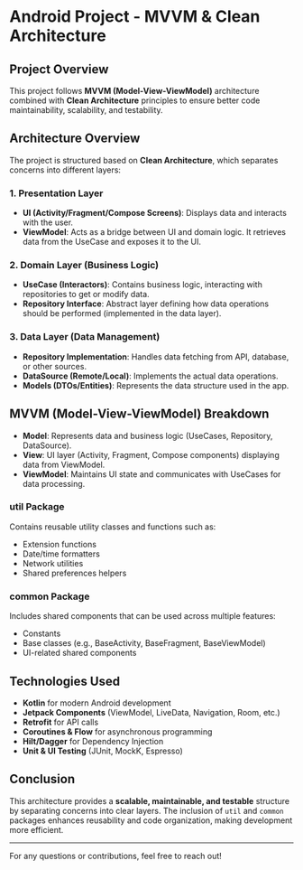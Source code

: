 # Android Project - MVVM & Clean Architecture

## Project Overview
This project follows **MVVM (Model-View-ViewModel)** architecture combined with **Clean Architecture** principles to ensure better code maintainability, scalability, and testability.

## Architecture Overview
The project is structured based on **Clean Architecture**, which separates concerns into different layers:

### **1. Presentation Layer**
- **UI (Activity/Fragment/Compose Screens)**: Displays data and interacts with the user.
- **ViewModel**: Acts as a bridge between UI and domain logic. It retrieves data from the UseCase and exposes it to the UI.

### **2. Domain Layer (Business Logic)**
- **UseCase (Interactors)**: Contains business logic, interacting with repositories to get or modify data.
- **Repository Interface**: Abstract layer defining how data operations should be performed (implemented in the data layer).

### **3. Data Layer (Data Management)**
- **Repository Implementation**: Handles data fetching from API, database, or other sources.
- **DataSource (Remote/Local)**: Implements the actual data operations.
- **Models (DTOs/Entities)**: Represents the data structure used in the app.

## MVVM (Model-View-ViewModel) Breakdown
- **Model**: Represents data and business logic (UseCases, Repository, DataSource).
- **View**: UI layer (Activity, Fragment, Compose components) displaying data from ViewModel.
- **ViewModel**: Maintains UI state and communicates with UseCases for data processing.

### **util Package**
Contains reusable utility classes and functions such as:
- Extension functions
- Date/time formatters
- Network utilities
- Shared preferences helpers

### **common Package**
Includes shared components that can be used across multiple features:
- Constants
- Base classes (e.g., BaseActivity, BaseFragment, BaseViewModel)
- UI-related shared components

## Technologies Used
- **Kotlin** for modern Android development
- **Jetpack Components** (ViewModel, LiveData, Navigation, Room, etc.)
- **Retrofit** for API calls
- **Coroutines & Flow** for asynchronous programming
- **Hilt/Dagger** for Dependency Injection
- **Unit & UI Testing** (JUnit, MockK, Espresso)

## Conclusion
This architecture provides a **scalable, maintainable, and testable** structure by separating concerns into clear layers. The inclusion of `util` and `common` packages enhances reusability and code organization, making development more efficient.

---

For any questions or contributions, feel free to reach out!

